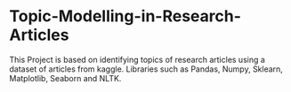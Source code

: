 # Topic-Modelling-in-Research-Articles
This Project is based on identifying topics of research articles using a dataset of articles from kaggle. Libraries such as Pandas, Numpy, Sklearn, Matplotlib, Seaborn and NLTK. 
